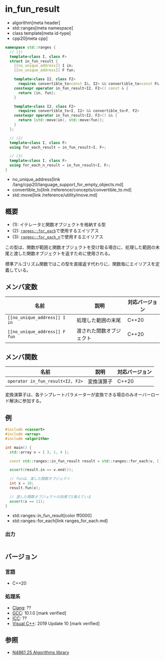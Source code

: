 # in_fun_result
* algorithm[meta header]
* std::ranges[meta namespace]
* class template[meta id-type]
* cpp20[meta cpp]

```cpp
namespace std::ranges {
  // (1)
  template<class I, class F>
  struct in_fun_result {
    [[no_unique_address]] I in;
    [[no_unique_address]] F fun;

    template<class I2, class F2>
      requires convertible_to<const I&, I2> && convertible_to<const F&, F2>
    constexpr operator in_fun_result<I2, F2>() const & {
      return {in, fun};
    }

    template<class I2, class F2>
      requires convertible_to<I, I2> && convertible_to<F, F2>
    constexpr operator in_fun_result<I2, F2>() && {
      return {std::move(in), std::move(fun)};
    }
  };

  // (2)
  template<class I, class F>
  using for_each_result = in_fun_result<I, F>;

  // (3)
  template<class I, class F>
  using for_each_n_result = in_fun_result<I, F>;
}
```
* no_unique_address[link /lang/cpp20/language_support_for_empty_objects.md]
* convertible_to[link /reference/concepts/convertible_to.md]
* std::move[link /reference/utility/move.md]

## 概要
* (1): イテレータと関数オブジェクトを格納する型
* (2): [`ranges::for_each`](ranges_for_each.md)で使用するエイリアス
* (3): [`ranges::for_each_n`](ranges_for_each_n.md)で使用するエイリアス

この型は、関数が範囲と関数オブジェクトを受け取る場合に、処理した範囲の末尾と渡した関数オブジェクトを返すために使用される。

標準アルゴリズム関数ではこの型を直接返す代わりに、関数毎にエイリアスを定義している。


## メンバ変数

| 名前                          | 説明                     | 対応バージョン |
|-------------------------------|--------------------------|----------------|
| `[[no_unique_address]] I in`  | 処理した範囲の末尾       | C++20          |
| `[[no_unique_address]] F fun` | 渡された関数オブジェクト | C++20          |


## メンバ関数

| 名前                             | 説明           | 対応バージョン |
|----------------------------------|----------------|----------------|
| `operator in_fun_result<I2, F2>` | 変換演算子     | C++20          |

変換演算子は、各テンプレートパラメーターが変換できる場合のみオーバーロード解決に参加する。

## 例

```cpp example
#include <cassert>
#include <array>
#include <algorithm>

int main() {
  std::array v = { 3, 1, 4 };

  const std::ranges::in_fun_result result = std::ranges::for_each(v, [](int& x) { ++x; });

  assert(result.in == v.end());

  // funは、渡した関数オブジェクト
  int x = 10;
  result.fun(x);

  // 渡した関数オブジェクトの効果で1増えている
  assert(x == 11);
}
```
* std::ranges::in_fun_result[color ff0000]
* std::ranges::for_each[link ranges_for_each.md]

### 出力
```
```

## バージョン
### 言語
- C++20

### 処理系
- [Clang](/implementation.md#clang): ??
- [GCC](/implementation.md#gcc): 10.1.0 [mark verified]
- [ICC](/implementation.md#icc): ??
- [Visual C++](/implementation.md#visual_cpp): 2019 Update 10 [mark verified]

## 参照
- [N4861 25 Algorithms library](https://timsong-cpp.github.io/cppwp/n4861/algorithms)

